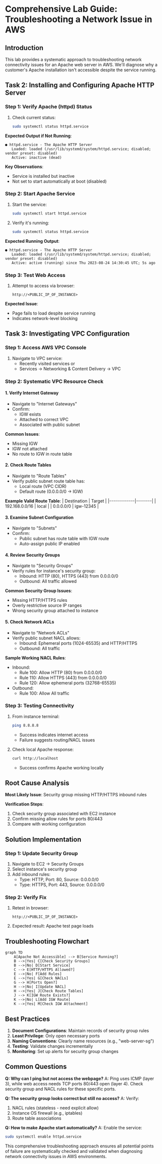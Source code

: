 # Comprehensive Lab Guide: Troubleshooting a Network Issue in AWS

## Introduction
This lab provides a systematic approach to troubleshooting network connectivity issues for an Apache web server in AWS. We'll diagnose why a customer's Apache installation isn't accessible despite the service running.

## Task 2: Installing and Configuring Apache HTTP Server

### Step 1: Verify Apache (httpd) Status
1. Check current status:
   ```bash
   sudo systemctl status httpd.service
   ```

**Expected Output if Not Running**:
```
● httpd.service - The Apache HTTP Server
   Loaded: loaded (/usr/lib/systemd/system/httpd.service; disabled; vendor preset: disabled)
   Active: inactive (dead)
```

**Key Observations**:
- Service is installed but inactive
- Not set to start automatically at boot (disabled)

### Step 2: Start Apache Service
1. Start the service:
   ```bash
   sudo systemctl start httpd.service
   ```
2. Verify it's running:
   ```bash
   sudo systemctl status httpd.service
   ```

**Expected Running Output**:
```
● httpd.service - The Apache HTTP Server
   Loaded: loaded (/usr/lib/systemd/system/httpd.service; disabled; vendor preset: disabled)
   Active: active (running) since Thu 2023-08-24 14:30:45 UTC; 5s ago
```

### Step 3: Test Web Access
1. Attempt to access via browser:
   ```
   http://<PUBLIC_IP_OF_INSTANCE>
   ```

**Expected Issue**:
- Page fails to load despite service running
- Indicates network-level blocking

## Task 3: Investigating VPC Configuration

### Step 1: Access AWS VPC Console
1. Navigate to VPC service:
   - Recently visited services or
   - Services → Networking & Content Delivery → VPC

### Step 2: Systematic VPC Resource Check

#### 1. Verify Internet Gateway
- Navigate to "Internet Gateways"
- Confirm:
  - IGW exists
  - Attached to correct VPC
  - Associated with public subnet

**Common Issues**:
- Missing IGW
- IGW not attached
- No route to IGW in route table

#### 2. Check Route Tables
- Navigate to "Route Tables"
- Verify public subnet route table has:
  - Local route (VPC CIDR)
  - Default route (0.0.0.0/0 → IGW)

**Example Valid Route Table**:
| Destination | Target |
|-------------|--------|
| 192.168.0.0/16 | local |
| 0.0.0.0/0 | igw-12345 |

#### 3. Examine Subnet Configuration
- Navigate to "Subnets"
- Confirm:
  - Public subnet has route table with IGW route
  - Auto-assign public IP enabled

#### 4. Review Security Groups
- Navigate to "Security Groups"
- Verify rules for instance's security group:
  - Inbound: HTTP (80), HTTPS (443) from 0.0.0.0/0
  - Outbound: All traffic allowed

**Common Security Group Issues**:
- Missing HTTP/HTTPS rules
- Overly restrictive source IP ranges
- Wrong security group attached to instance

#### 5. Check Network ACLs
- Navigate to "Network ACLs"
- Verify public subnet NACL allows:
  - Inbound: Ephemeral ports (1024-65535) and HTTP/HTTPS
  - Outbound: All traffic

**Sample Working NACL Rules**:
- Inbound:
  - Rule 100: Allow HTTP (80) from 0.0.0.0/0
  - Rule 110: Allow HTTPS (443) from 0.0.0.0/0
  - Rule 120: Allow ephemeral ports (32768-65535)
- Outbound:
  - Rule 100: Allow All traffic

### Step 3: Testing Connectivity
1. From instance terminal:
   ```bash
   ping 8.8.8.8
   ```
   - Success indicates internet access
   - Failure suggests routing/NACL issues

2. Check local Apache response:
   ```bash
   curl http://localhost
   ```
   - Success confirms Apache working locally

## Root Cause Analysis

**Most Likely Issue**: 
Security group missing HTTP/HTTPS inbound rules

**Verification Steps**:
1. Check security group associated with EC2 instance
2. Confirm missing allow rules for ports 80/443
3. Compare with working configuration

## Solution Implementation

### Step 1: Update Security Group
1. Navigate to EC2 → Security Groups
2. Select instance's security group
3. Add inbound rules:
   - Type: HTTP, Port: 80, Source: 0.0.0.0/0
   - Type: HTTPS, Port: 443, Source: 0.0.0.0/0

### Step 2: Verify Fix
1. Retest in browser:
   ```
   http://<PUBLIC_IP_OF_INSTANCE>
   ```
2. Expected result: Apache test page loads

## Troubleshooting Flowchart

```mermaid
graph TD
    A[Apache Not Accessible] --> B[Service Running?]
    B -->|Yes| C[Check Security Groups]
    B -->|No| D[Start Service]
    C --> E[HTTP/HTTPS Allowed?]
    E -->|No| F[Add Rules]
    E -->|Yes| G[Check NACLs]
    G --> H[Ports Open?]
    H -->|No| I[Update NACL]
    H -->|Yes| J[Check Route Tables]
    J --> K[IGW Route Exists?]
    K -->|No| L[Add IGW Route]
    K -->|Yes| M[Check IGW Attachment]
```

## Best Practices

1. **Document Configurations**: Maintain records of security group rules
2. **Least Privilege**: Only open necessary ports
3. **Naming Conventions**: Clearly name resources (e.g., "web-server-sg")
4. **Testing**: Validate changes incrementally
5. **Monitoring**: Set up alerts for security group changes

## Common Questions

**Q: Why can I ping but not access the webpage?**
A: Ping uses ICMP (layer 3), while web access needs TCP ports 80/443 open (layer 4). Check security group and NACL rules for these specific ports.

**Q: The security group looks correct but still no access?**
A: Verify:
1. NACL rules (stateless - need explicit allow)
2. Instance OS firewall (e.g., iptables)
3. Route table associations

**Q: How to make Apache start automatically?**
A: Enable the service:
```bash
sudo systemctl enable httpd.service
```

This comprehensive troubleshooting approach ensures all potential points of failure are systematically checked and validated when diagnosing network connectivity issues in AWS environments.